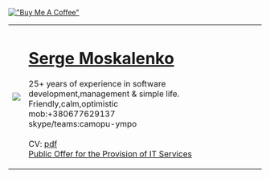 [!["Buy Me A Coffee"](https://www.buymeacoffee.com/assets/img/custom_images/orange_img.png)](https://www.buymeacoffee.com/sergemoskalenko)

<table border="0"><tr><td>
  
<a href="https://github.com/sergemoskalenko"><img src="https://avatars.githubusercontent.com/u/1941586?v=4" border=0></a>

</td><td>
<h1><a href="https://github.com/sergemoskalenko">Serge Moskalenko</a></h1>

25+ years of experience in software development,management & simple life. Friendly,calm,optimistic<br> mob:+380677629137<br> skype/teams:camopu-ympo <br><br>
CV: <a href="https://sergemoskalenko.github.io/Serge-Moskalenko--CV-as-iOS_MacOS_Android_Flutter-developer-2024-10.pdf">pdf</a><br>
<a href="https://sergemoskalenko.github.io/oferta-it/"> Public Offer for the Provision of IT Services </a><br>
</td></tr></table>




<!-- end 

qqq

www

eee

-->
